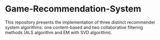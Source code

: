 # Game-Recommendation-System
This repository presents the implementation of three distinct recommender system algorithms: one content-based and two collaborative filtering methods (ALS algorithm and EM with SVD algorithm).
